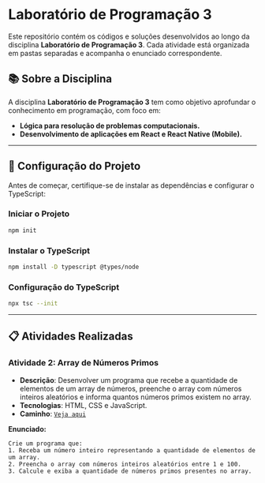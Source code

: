 # **Laboratório de Programação 3**

Este repositório contém os códigos e soluções desenvolvidos ao longo da disciplina **Laboratório de Programação 3**. Cada atividade está organizada em pastas separadas e acompanha o enunciado correspondente.

## **📚 Sobre a Disciplina**
A disciplina **Laboratório de Programação 3** tem como objetivo aprofundar o conhecimento em programação, com foco em:

- **Lógica para resolução de problemas computacionais.**
- **Desenvolvimento de aplicações em React e React Native (Mobile).**

---

## **🚀 Configuração do Projeto**

Antes de começar, certifique-se de instalar as dependências e configurar o TypeScript:

### **Iniciar o Projeto**
```bash
npm init
```

### **Instalar o TypeScript**
```bash
npm install -D typescript @types/node
```

### **Configuração do TypeScript**
```bash
npx tsc --init
```
---

## **📋 Atividades Realizadas**
### **Atividade 2: Array de Números Primos**
- **Descrição**: Desenvolver um programa que recebe a quantidade de elementos de um array de números, preenche o array com números inteiros aleatórios e informa quantos números primos existem no array.
- **Tecnologias**: HTML, CSS e JavaScript.
- **Caminho**: [`Veja aqui`](ATIV-2/)

**Enunciado:**
```text
Crie um programa que:
1. Receba um número inteiro representando a quantidade de elementos de um array.
2. Preencha o array com números inteiros aleatórios entre 1 e 100.
3. Calcule e exiba a quantidade de números primos presentes no array.
```
